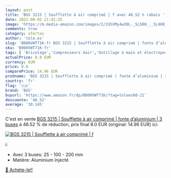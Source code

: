```yaml
---
layout: post
title: 'BGS 3215 | Soufflette à air comprimé | f avec 46.52 % rabais '
date: 2021-08-02 21:41:25
image: 'https://m.media-amazon.com/images/I/31hVMy4w30L._SL500_._SL400_.jpg'
comments: true
category: ofertas
author: 'tole.es'
slug: 'B000VWT71K-fr BGS 3215 | Soufflette à air comprimé | fonte d’aluminium |...'
sku: 'B000VWT71K-fr'
tags: [ 'Bricolage','Compresseurs dair','Outillage à main et électroportatif','Outillage électroportatif','bgs', ]
actualPrice: 8.0 EUR
currency: EUR
price: 8.0
comparePrice: 14.96 EUR
prodname: 'BGS 3215 | Soufflette à air comprimé | fonte d’aluminium | 3 buses'
country: 'fr'
flag: '🇫🇷'
brand: 'BGS'
buyurl: 'https://www.amazon.fr/dp/B000VWT71K/?tag=tolees0d-21'
descuento: '46.52'
average: '10.145'
---
```


C'est en vente [BGS 3215 | Soufflette à air comprimé | fonte d’aluminium | 3 buses](https://www.amazon.fr/dp/B000VWT71K/?tag=tolees0d-21)  à  46.52 % de réduction, prix final  8.0 EUR (original: 14.96 EUR) ici:

[![BGS 3215 | Soufflette à air comprimé | f](https://m.media-amazon.com/images/I/31hVMy4w30L._SL500_._SL400_.jpg)](https://www.amazon.fr/dp/B000VWT71K/?tag=tolees0d-21)

ℹ️:

- Avec 3 buses: 25 - 100 - 200 mm
- Matière: Aluminium injecté

[🛒 Achète-le!!](https://www.amazon.fr/dp/B000VWT71K/?tag=tolees0d-21)
